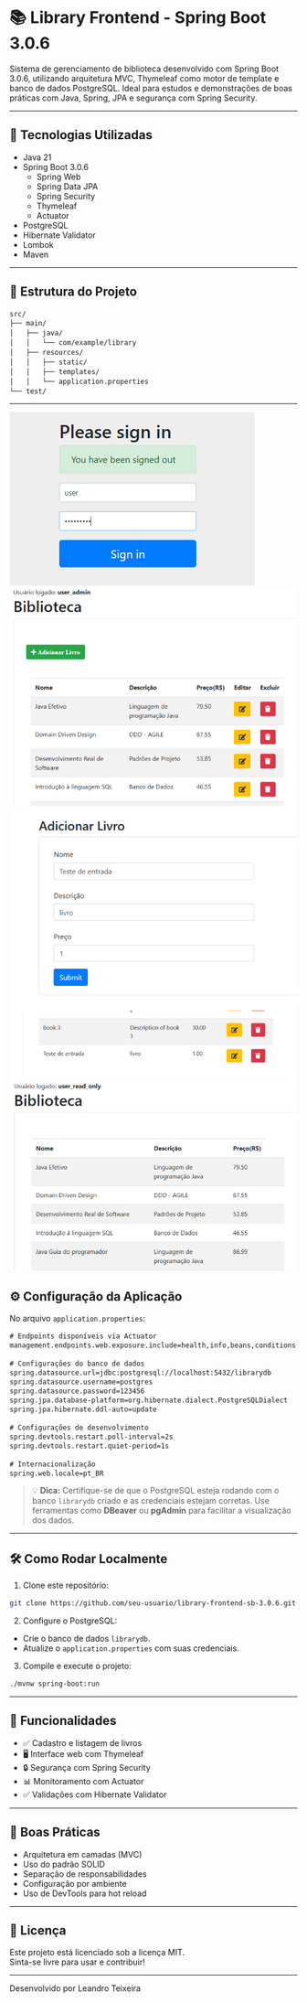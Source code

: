 # 📚 Library Frontend - Spring Boot 3.0.6

Sistema de gerenciamento de biblioteca desenvolvido com Spring Boot 3.0.6, utilizando arquitetura MVC, Thymeleaf como motor de template e banco de dados PostgreSQL. Ideal para estudos e demonstrações de boas práticas com Java, Spring, JPA e segurança com Spring Security.

---

## 🚀 Tecnologias Utilizadas

- Java 21  
- Spring Boot 3.0.6  
  - Spring Web  
  - Spring Data JPA  
  - Spring Security  
  - Thymeleaf  
  - Actuator  
- PostgreSQL  
- Hibernate Validator  
- Lombok  
- Maven  

---

## 📁 Estrutura do Projeto

```bash
src/
├── main/
│   ├── java/
│   │   └── com/example/library
│   ├── resources/
│   │   ├── static/
│   │   ├── templates/
│   │   └── application.properties
└── test/
```

---

![Exemplo de tela](assets/login.png)
![Exemplo de tela](assets/admin.png)
![Exemplo de tela](assets/adicionar.png)
![Exemplo de tela](assets/produto_add.png)
![Exemplo de tela](assets/user_read_only.png)


## ⚙️ Configuração da Aplicação

No arquivo `application.properties`:

```properties
# Endpoints disponíveis via Actuator
management.endpoints.web.exposure.include=health,info,beans,conditions

# Configurações do banco de dados
spring.datasource.url=jdbc:postgresql://localhost:5432/librarydb
spring.datasource.username=postgres
spring.datasource.password=123456
spring.jpa.database-platform=org.hibernate.dialect.PostgreSQLDialect
spring.jpa.hibernate.ddl-auto=update

# Configurações de desenvolvimento
spring.devtools.restart.poll-interval=2s
spring.devtools.restart.quiet-period=1s

# Internacionalização
spring.web.locale=pt_BR
```

> 💡 **Dica:** Certifique-se de que o PostgreSQL esteja rodando com o banco `librarydb` criado e as credenciais estejam corretas. Use ferramentas como **DBeaver** ou **pgAdmin** para facilitar a visualização dos dados.

---

## 🛠️ Como Rodar Localmente

1. Clone este repositório:

```bash
git clone https://github.com/seu-usuario/library-frontend-sb-3.0.6.git
```

2. Configure o PostgreSQL:

- Crie o banco de dados `librarydb`.
- Atualize o `application.properties` com suas credenciais.

3. Compile e execute o projeto:

```bash
./mvnw spring-boot:run
```

---

## 📌 Funcionalidades

- ✅ Cadastro e listagem de livros  
- 🖥 Interface web com Thymeleaf  
- 🔒 Segurança com Spring Security  
- 📊 Monitoramento com Actuator  
- ✅ Validações com Hibernate Validator  

---

## 🧠 Boas Práticas

- Arquitetura em camadas (MVC)  
- Uso do padrão SOLID  
- Separação de responsabilidades  
- Configuração por ambiente  
- Uso de DevTools para hot reload  

---

## 📄 Licença

Este projeto está licenciado sob a licença MIT.  
Sinta-se livre para usar e contribuir!

---

Desenvolvido por Leandro Teixeira
